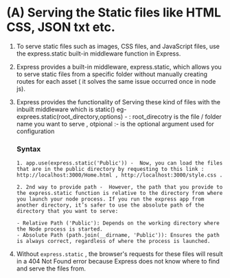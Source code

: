 # (A) Serving the Static files like HTML CSS, JSON txt etc. 

1. To serve static files such as images, CSS files, and JavaScript files, use the express.static built-in middleware function in Express.
2. Express provides a built-in middleware, express.static, which allows you to serve static files from a specific folder without manually creating routes for each asset ( it solves the same issue occurred once in node js).
3. Express provides the functionality of Serving these kind of files with the inbuilt middleware which is static()
      eg- exprees.static(root_directory,options) - : root_direcotry is the file / folder name you want to serve , otpional :- is the optional argument used for configuration
    
    ### Syntax
    ```
    1. app.use(express.static('Public')) -  Now, you can load the files that are in the public directory by requesting to this link :  http://localhost:3000/Home.html , http://localhost:3000/style.css .
    
    2. 2nd way to provide path -  However, the path that you provide to the express.static function is relative to the directory from where you launch your node process. If you run the express app from another directory, it’s safer to use the absolute path of the directory that you want to serve:

    - Relative Path ('Public'): Depends on the working directory where the Node process is started.
    - Absolute Path (path.join(__dirname, 'Public')): Ensures the path is always correct, regardless of where the process is launched.

    ```

4. Without `express.static` , the browser's requests for these files will result in a 404 Not Found error because Express does not know where to find and serve the files from.
